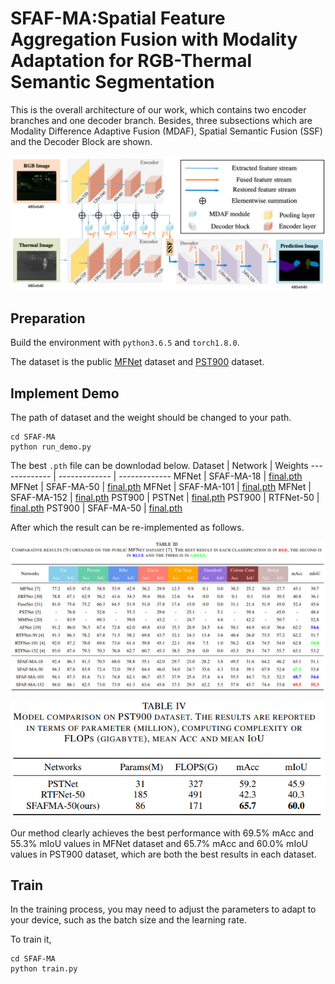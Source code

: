 # SFAF-MA:Spatial Feature Aggregation Fusion with Modality Adaptation for RGB-Thermal Semantic Segmentation
This is the overall architecture of our work, which contains two encoder branches and one decoder branch. Besides, three subsections which are Modality Difference Adaptive Fusion (MDAF), Spatial Semantic Fusion (SSF) and the Decoder Block are shown.

![](https://github.com/hexunjie/SFAF-MA/blob/main/pictures/01.png)

## Preparation
Build the environment with `python3.6.5` and `torch1.8.0`.

The dataset is the public [MFNet](https://www.mi.t.u-tokyo.ac.jp/static/projects/mil_multispectral/) dataset and [PST900](https://drive.google.com/open?id=1hZeM-MvdUC_Btyok7mdF00RV-InbAadm) dataset.

## Implement Demo

The path of dataset and the weight should be changed to your path.

    cd SFAF-MA
    python run_demo.py


The best `.pth` file can be downlodad below.
Dataset | Network | Weights
------------- | ------------- | -------------
 MFNet  | SFAF-MA-18 | [final.pth](https://drive.google.com/drive/folders/1Qo2qaN8hQpclTb_ZC6UJdudeTce_eUXM)
 MFNet  | SFAF-MA-50 | [final.pth](https://drive.google.com/drive/folders/15BnNBZTEX9nPcZNtCq0IzMjE1IFDvayg)
 MFNet  | SFAF-MA-101 | [final.pth](https://drive.google.com/drive/folders/1y3xqa9hFsz8d6yiARmbhFDBTfv6p644B)
 MFNet  | SFAF-MA-152 | [final.pth]()
 PST900  | PSTNet | [final.pth]()
 PST900  | RTFNet-50 | [final.pth]()
 PST900  | SFAF-MA-50 | [final.pth]()
 
After which the result can be re-implemented as follows.

![](https://github.com/hexunjie/SFAF-MA/blob/main/pictures/03.png)

![](https://github.com/hexunjie/SFAF-MA/blob/main/pictures/04.png)

Our method clearly achieves the best performance with 69.5% mAcc and 55.3% mIoU values in MFNet dataset and 65.7% mAcc and 60.0% mIoU values in PST900 dataset, which are both the best results in each dataset. 

## Train
In the training process, you may need to adjust the parameters to adapt to your device, such as the batch size and the learning rate.

To train it,

    cd SFAF-MA
    python train.py
    
